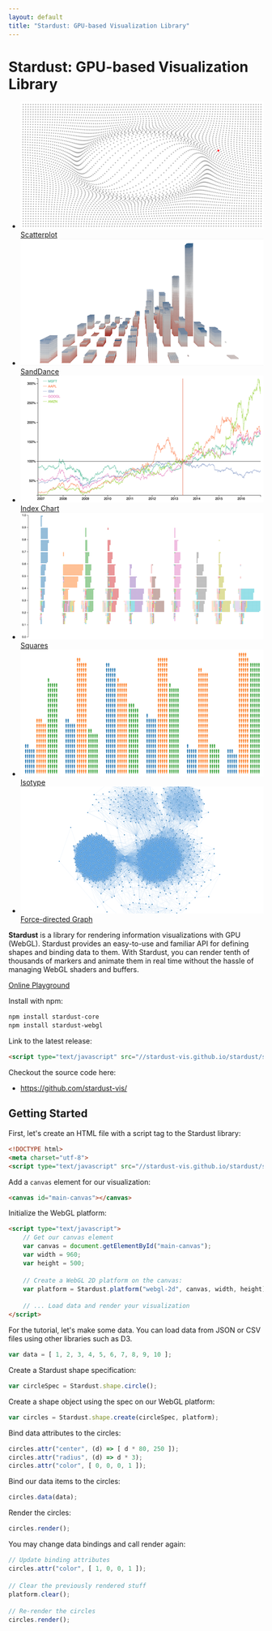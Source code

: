 ```yaml
---
layout: default
title: "Stardust: GPU-based Visualization Library"
---
```


Stardust: GPU-based Visualization Library
====

<ul class="examples group">
    <li><a href="examples/scatterplot"><img src="examples/scatterplot/preview_small.png" /><div class="overlay"><span>Scatterplot</span></div></a></li>
    <li><a href="examples/sanddance"><img src="examples/sanddance/preview_small.png" /><div class="overlay"><span>SandDance</span></div></a></li>
    <li><a href="examples/index-chart"><img src="examples/index-chart/preview_small.png" /><div class="overlay"><span>Index Chart</span></div></a></li>
    <li><a href="examples/squares"><img src="examples/squares/preview_small.png" /><div class="overlay"><span>Squares</span></div></a></li>
    <li><a href="examples/isotype"><img src="examples/isotype/preview_small.png" /><div class="overlay"><span>Isotype</span></div></a></li>
    <li><a href="examples/graph"><img src="examples/graph/preview_small.png" /><div class="overlay"><span>Force-directed Graph</span></div></a></li>
</ul>


**Stardust** is a library for rendering information visualizations with GPU (WebGL). Stardust provides an easy-to-use
and familiar API for defining shapes and binding data to them. With Stardust, you can render tenth of thousands
of markers and animate them in real time without the hassle of managing WebGL shaders and buffers.

[Online Playground](https://stardust-vis.github.io/playground/)

Install with npm:

```bash
npm install stardust-core
npm install stardust-webgl
```

Link to the latest release:

```html
<script type="text/javascript" src="//stardust-vis.github.io/stardust/stardust.bundle.min.js"></script>
```

Checkout the source code here:

- <https://github.com/stardust-vis/>

Getting Started
----

First, let's create an HTML file with a script tag to the Stardust library:

```html
<!DOCTYPE html>
<meta charset="utf-8">
<script type="text/javascript" src="//stardust-vis.github.io/stardust/stardust.bundle.min.js"></script>
```

Add a `canvas` element for our visualization:

```html
<canvas id="main-canvas"></canvas>
```

Initialize the WebGL platform:

```html
<script type="text/javascript">
    // Get our canvas element
    var canvas = document.getElementById("main-canvas");
    var width = 960;
    var height = 500;

    // Create a WebGL 2D platform on the canvas:
    var platform = Stardust.platform("webgl-2d", canvas, width, height);

    // ... Load data and render your visualization
</script>
```

For the tutorial, let's make some data. You can load data from JSON or CSV files using other libraries such as D3.

```javascript
var data = [ 1, 2, 3, 4, 5, 6, 7, 8, 9, 10 ];
```

Create a Stardust shape specification:

```javascript
var circleSpec = Stardust.shape.circle();
```

Create a shape object using the spec on our WebGL platform:

```javascript
var circles = Stardust.shape.create(circleSpec, platform);
```

Bind data attributes to the circles:

```javascript
circles.attr("center", (d) => [ d * 80, 250 ]);
circles.attr("radius", (d) => d * 3);
circles.attr("color", [ 0, 0, 0, 1 ]);
```

Bind our data items to the circles:

```javascript
circles.data(data);
```

Render the circles:

```javascript
circles.render();
```

You may change data bindings and call render again:

```javascript
// Update binding attributes
circles.attr("color", [ 1, 0, 0, 1 ]);

// Clear the previously rendered stuff
platform.clear();

// Re-render the circles
circles.render();
```